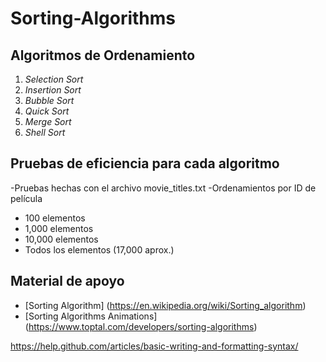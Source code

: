 # Sorting-Algorithms
## Algoritmos de Ordenamiento
1. *Selection Sort*
2. *Insertion Sort*
3. *Bubble Sort* 
4. *Quick Sort*
5. *Merge Sort*
6. *Shell Sort*

## Pruebas de eficiencia para cada algoritmo
-Pruebas hechas con el archivo movie_titles.txt
-Ordenamientos por ID de película
  - 100 elementos
  - 1,000 elementos
  - 10,000 elementos
  - Todos los elementos (17,000 aprox.)

## Material de apoyo
* [Sorting Algorithm] (https://en.wikipedia.org/wiki/Sorting_algorithm)
* [Sorting Algorithms Animations] (https://www.toptal.com/developers/sorting-algorithms)



https://help.github.com/articles/basic-writing-and-formatting-syntax/
